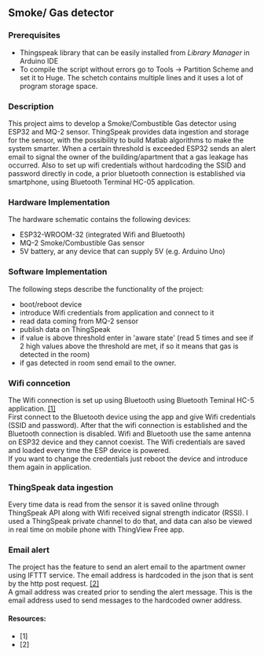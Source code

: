 ## Smoke/ Gas detector
### Prerequisites
* Thingspeak library that can be easily installed from *Library Manager* in Arduino IDE
* To compile the script without errors go to Tools -> Partition Scheme and set it to Huge. The schetch contains multiple lines and it uses a lot of program storage space. 
### Description
This project aims to develop a Smoke/Combustible Gas detector using ESP32 and MQ-2 sensor. ThingSpeak provides data ingestion and storage for the sensor, with the possibility to build Matlab algorithms to make the system smarter. When a certain threshold is exceeded ESP32 sends an alert email to signal the owner of the building/apartment that  a gas leakage has occurred.
Also to set up wifi credentials without hardcoding the SSID and password directly in code, a prior bluetooth connection is established via smartphone, using Bluetooth Terminal HC-05 application.

### Hardware Implementation
The hardware schematic contains the following devices: 
* ESP32-WROOM-32 (integrated Wifi and Bluetooth)
* MQ-2 Smoke/Combustible Gas sensor
* 5V battery, ar any device that can supply 5V (e.g. Arduino Uno)

### Software Implementation
The following steps describe the functionality of the project: 
* boot/reboot device
* introduce Wifi credentials from application and connect to it
* read data coming from MQ-2 sensor
* publish data on ThingSpeak
* if value is above threshold enter in 'aware state' (read 5 times and see if 2 high values above the threshold are met, if so it means that gas is detected in the room)
* if gas detected in room send email to the owner.

### Wifi conncetion 
The Wifi connection is set up using Bluetooth using Bluetooth Teminal HC-5 application. [[1]](https://github.com/narcisaguran/gas-sensor-using-esp32/blob/main/README.md#resources) <br />
First connect to the Bluetooth device using the app and give Wifi credentials (SSID and password). After that the wifi connection is established and the Bluetooth connection is disabled. Wifi and Bluetooth use the same antenna on ESP32 device and they cannot coexist. The Wifi credentials are saved and loaded every time the ESP device is powered. <br />
If you want to change the credentials just reboot the device and introduce them again in application.

### ThingSpeak data ingestion
Every time data is read from the sensor it is saved online through ThingSpeak API along with Wifi received signal strength indicator (RSSI). I used a ThingSpeak private channel to do that, and data can also be viewed in real time on mobile phone with ThingView Free app.

### Email alert
The project has the feature to send an alert email to the apartment owner using IFTTT service. The email address is hardcoded in the json that is sent by the http post request. [[2]](https://github.com/narcisaguran/gas-sensor-using-esp32/blob/main/README.md#resources) <br />
A gmail address was created prior to sending the alert message. This is the email address used to send messages to the hardcoded owner address.

#### Resources:
* [1]
* [2]



